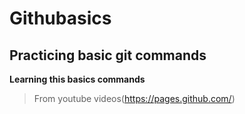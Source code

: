 # Githubasics
## Practicing basic git commands
**Learning this basics commands**

> From youtube videos(https://pages.github.com/)
